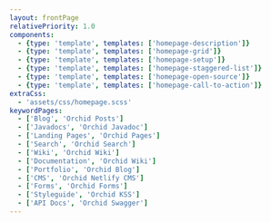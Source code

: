 ```yaml
---
layout: frontPage
relativePriority: 1.0
components:
  - {type: 'template', templates: ['homepage-description']}
  - {type: 'template', templates: ['homepage-grid']}
  - {type: 'template', templates: ['homepage-setup']}
  - {type: 'template', templates: ['homepage-staggered-list']}
  - {type: 'template', templates: ['homepage-open-source']}
  - {type: 'template', templates: ['homepage-call-to-action']}
extraCss:
  - 'assets/css/homepage.scss'
keywordPages:
  - ['Blog', 'Orchid Posts']
  - ['Javadocs', 'Orchid Javadoc']
  - ['Landing Pages', 'Orchid Pages']
  - ['Search', 'Orchid Search']
  - ['Wiki', 'Orchid Wiki']
  - ['Documentation', 'Orchid Wiki']
  - ['Portfolio', 'Orchid Blog']
  - ['CMS', 'Orchid Netlify CMS']
  - ['Forms', 'Orchid Forms']
  - ['Styleguide', 'Orchid KSS']
  - ['API Docs', 'Orchid Swagger']
---
```

